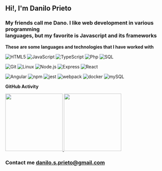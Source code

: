 ## Hi!, I'm Danilo Prieto

### My friends call me Dano. I like web development in various programming <br> languages, but my favorite is Javascript and its frameworks
**These are some languages and technologies that I have worked with**

![HTML5](https://img.shields.io/badge/-HTML5-000000?style=flat&logo=HTML5)
![JavaScript](https://img.shields.io/badge/-JavaScript-000000?style=flat&logo=javascript)
![TypeScript](https://img.shields.io/badge/-TypeScript-000000?style=flat&logo=typescript&logoColor=007ACC)
![Php](https://img.shields.io/badge/-Php-000000?style=flat&logo=php&logoColor=007ACC)
![SQL](https://img.shields.io/badge/-Sql-000000?style=flat&logo=sql&logoColor=007ACC)

![Git](https://img.shields.io/badge/-Git-000000?style=flat&logo=git&logoColor=F05032)
![Linux](https://img.shields.io/badge/-Linux-000000?style=flat&logo=linux&logoColor=FCC624)
![Node.js](https://img.shields.io/badge/-Node.js-000000?style=flat&logo=node.js&logoColor=339933)
![Express](https://img.shields.io/badge/-Express-000000?style=flat&logo=express&logoColor=ffffff)
![React](https://img.shields.io/badge/-React-000000?style=flat&logo=React&logoColor=61DAFB)
<!--!![Redux](https://img.shields.io/badge/-Redux-000000?style=flat&logo=Redux)-->
![Angular](https://img.shields.io/badge/-Angular-000000?style=flat&logo=Angular&logoColor=c3002f)
![npm](https://img.shields.io/badge/-npm-000000?style=flat&logo=npm)
![jest](https://img.shields.io/badge/-Jest-000000?style=flat&logo=jest&logoColor=15c213)
![webpack](https://img.shields.io/badge/-Webpack-000000?style=flat&logo=webpack)
![docker](https://img.shields.io/badge/-Docker-000000?style=flat&logo=docker)
![mySQL](https://img.shields.io/badge/-MySQL-000000?style=flat&logo=mysql&logoColor=ffffff)


**GitHub Activity**

<p>
<a href="https://github.com/daniloprieto">
  <img height="180em" src="https://github-readme-stats-eight-theta.vercel.app/api?username=daniloprieto&show_icons=true&theme=algolia&include_all_commits=true&count_private=true&hide=stars,issues"/>
  <img height="180em" src="https://github-readme-stats-eight-theta.vercel.app/api/top-langs/?username=daniloprieto&layout=compact&langs_count=50&count_private=true&theme=algolia"/>
</a>
</p>


### Contact me danilo.s.prieto@gmail.com

<!--**daniloprieto/daniloprieto** is a ✨ _special_ ✨ repository because its `README.md` appears on your GitHub profile.

Here are some ideas to get you started:

- 🔭 I’m currently working on ...
- 🌱 I’m currently learning ...
- 👯 I’m looking to collaborate on ...
- 🤔 I’m looking for help with ...
- 💬 Ask me about ...
- 📫 How to reach me: ...
- 😄 Pronouns: ...
- ⚡ Fun fact: ...
-->
